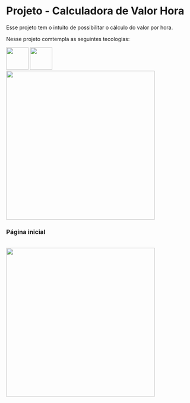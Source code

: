   <h1>Projeto - Calculadora de Valor Hora</h1>
  
  <p>
  Esse projeto tem o intuito de possibilitar o cálculo do valor por hora.  
  
  <br>  
  
  <p>
  Nesse projeto comtempla as seguintes tecologias:
  </p>
  
  <span>
    <img src="https://getbootstrap.com/docs/5.0/assets/brand/bootstrap-logo.svg" height="60">
    <img src="https://upload.wikimedia.org/wikipedia/commons/thumb/3/31/Webysther_20160423_-_Elephpant.svg/2560px-Webysther_20160423_-_Elephpant.svg.png" height="60">
    <img src="https://blog.vandersonguidi.com.br/wp-content/uploads/2014/01/html5_css3.png" width="400">
  </span>
  
  <br>
  
  <h3> Página inicial </h3>
  <br>
  
  <img src="https://img001.prntscr.com/file/img001/m5erurGcRIOxPLFlkymxjw.png" width="400">
  
  
